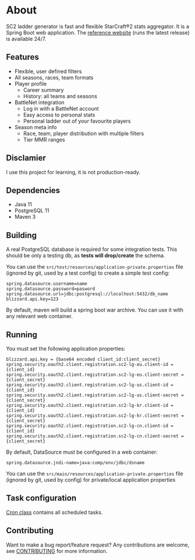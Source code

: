 # About
SC2 ladder generator is fast and flexible StarCraft&reg;2 stats aggregator. It is a Spring Boot web application.
The [reference website](https://www.nephest.com/sc2/) (runs the latest release) is available 24/7.
## Features
* Flexible, user defined filters
* All seasons, races, team formats
* Player profile
    * Career summary
    * History: all teams and seasons
* BattleNet integration
    * Log in with a BattleNet account
    * Easy access to personal stats
    * Personal ladder out of your favourite players
* Season meta info
    * Race, team, player distribution with multiple filters
    * Tier MMR ranges
## Disclamier
I use this project for learning, it is not production-ready.
## Dependencies
* Java 11
* PostgreSQL 11
* Maven 3

## Building
A real PostgreSQL database is required for some integration tests.
This should be only a testing db, as **tests will drop/create** the schema.

You can use the ```src/test/resources/application-private.properties``` file (ignored by git, used by a test config) 
to create a simple test config: 

```
spring.datasource.username=name
spring.datasource.password=pasword
spring.datasource.url=jdbc:postgresql://localhost:5432/db_name
blizzard.api.key=123
```

By default, maven will build a spring boot war archive. You can use it with any 
relevant web container.

## Running
You must set the following application properties:
```
blizzard.api.key = {base64 encoded client_id:client_secret}
spring.security.oauth2.client.registration.sc2-lg-eu.client-id = {client_id}
spring.security.oauth2.client.registration.sc2-lg-eu.client-secret = {client_secret}
spring.security.oauth2.client.registration.sc2-lg-us.client-id = {client_id}
spring.security.oauth2.client.registration.sc2-lg-us.client-secret = {client_secret}
spring.security.oauth2.client.registration.sc2-lg-kr.client-id = {client_id}
spring.security.oauth2.client.registration.sc2-lg-kr.client-secret = {client_secret}
spring.security.oauth2.client.registration.sc2-lg-cn.client-id = {client_id}
spring.security.oauth2.client.registration.sc2-lg-cn.client-secret = {client_secret}
```

By default, DataSource must be configured in a web container:
```
spring.datasource.jndi-name=java:comp/env/jdbc/dsname
```
You can use the ```src/main/resources/application-private.properties``` file (ignored by git, used by config) 
for private/local application properties
## Task configuration
[Cron class](src/main/java/com/nephest/battlenet/sc2/config/Cron.java) contains all scheduled tasks.
## Contributing
Want to make a bug report/feature request? Any contributions are welcome, see [CONTRIBUTING](CONTRIBUTING.md) for 
more information. 
